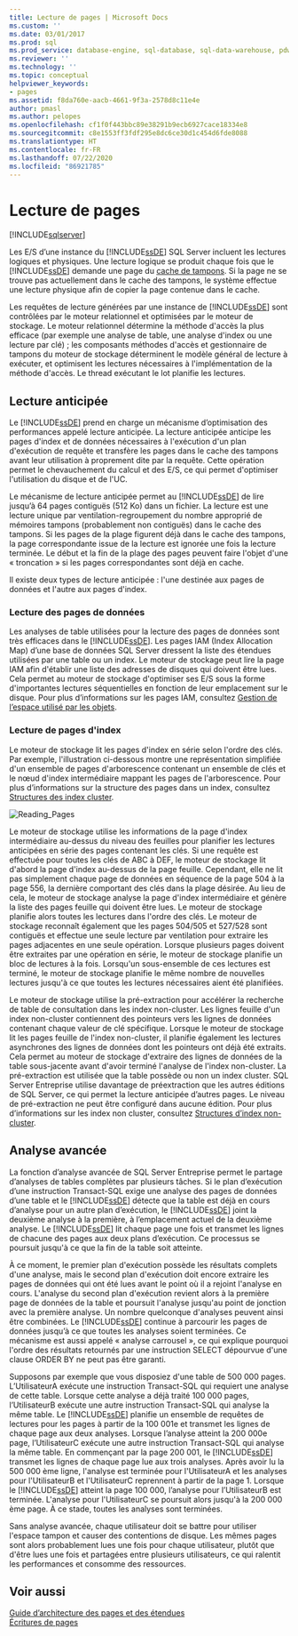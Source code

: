 ```yaml
---
title: Lecture de pages | Microsoft Docs
ms.custom: ''
ms.date: 03/01/2017
ms.prod: sql
ms.prod_service: database-engine, sql-database, sql-data-warehouse, pdw
ms.reviewer: ''
ms.technology: ''
ms.topic: conceptual
helpviewer_keywords:
- pages
ms.assetid: f8da760e-aacb-4661-9f3a-2578d8c11e4e
author: pmasl
ms.author: pelopes
ms.openlocfilehash: cf1f0f443bbc89e38291b9ecb6927cace18334e8
ms.sourcegitcommit: c8e1553ff3fdf295e8dc6ce30d1c454d6fde8088
ms.translationtype: HT
ms.contentlocale: fr-FR
ms.lasthandoff: 07/22/2020
ms.locfileid: "86921785"
---
```

# <a name="reading-pages"></a>Lecture de pages
[!INCLUDE[sqlserver](../includes/applies-to-version/sqlserver.md)]

Les E/S d’une instance du [!INCLUDE[ssDE](../includes/ssde-md.md)] SQL Server incluent les lectures logiques et physiques. Une lecture logique se produit chaque fois que le [!INCLUDE[ssDE](../includes/ssde-md.md)] demande une page du [cache de tampons](../relational-databases/memory-management-architecture-guide.md). Si la page ne se trouve pas actuellement dans le cache des tampons, le système effectue une lecture physique afin de copier la page contenue dans le cache.

Les requêtes de lecture générées par une instance de [!INCLUDE[ssDE](../includes/ssde-md.md)] sont contrôlées par le moteur relationnel et optimisées par le moteur de stockage. Le moteur relationnel détermine la méthode d'accès la plus efficace (par exemple une analyse de table, une analyse d'index ou une lecture par clé) ; les composants méthodes d'accès et gestionnaire de tampons du moteur de stockage déterminent le modèle général de lecture à exécuter, et optimisent les lectures nécessaires à l'implémentation de la méthode d'accès. Le thread exécutant le lot planifie les lectures.

## <a name="read-ahead"></a>Lecture anticipée
Le [!INCLUDE[ssDE](../includes/ssde-md.md)] prend en charge un mécanisme d’optimisation des performances appelé lecture anticipée. La lecture anticipée anticipe les pages d'index et de données nécessaires à l'exécution d'un plan d'exécution de requête et transfère les pages dans le cache des tampons avant leur utilisation à proprement dite par la requête. Cette opération permet le chevauchement du calcul et des E/S, ce qui permet d'optimiser l'utilisation du disque et de l'UC. 

Le mécanisme de lecture anticipée permet au [!INCLUDE[ssDE](../includes/ssde-md.md)] de lire jusqu’à 64 pages contiguës (512 Ko) dans un fichier. La lecture est une lecture unique par ventilation-regroupement du nombre approprié de mémoires tampons (probablement non contiguës) dans le cache des tampons. Si les pages de la plage figurent déjà dans le cache des tampons, la page correspondante issue de la lecture est ignorée une fois la lecture terminée. Le début et la fin de la plage des pages peuvent faire l'objet d'une « troncation » si les pages correspondantes sont déjà en cache.

Il existe deux types de lecture anticipée : l'une destinée aux pages de données et l'autre aux pages d'index.

### <a name="reading-data-pages"></a>Lecture des pages de données
Les analyses de table utilisées pour la lecture des pages de données sont très efficaces dans le [!INCLUDE[ssDE](../includes/ssde-md.md)]. Les pages IAM (Index Allocation Map) d’une base de données SQL Server dressent la liste des étendues utilisées par une table ou un index. Le moteur de stockage peut lire la page IAM afin d'établir une liste des adresses de disques qui doivent être lues. Cela permet au moteur de stockage d'optimiser ses E/S sous la forme d'importantes lectures séquentielles en fonction de leur emplacement sur le disque. Pour plus d’informations sur les pages IAM, consultez [Gestion de l’espace utilisé par les objets](../relational-databases/pages-and-extents-architecture-guide.md).

### <a name="reading-index-pages"></a>Lecture de pages d'index
Le moteur de stockage lit les pages d'index en série selon l'ordre des clés. Par exemple, l'illustration ci-dessous montre une représentation simplifiée d'un ensemble de pages d'arborescence contenant un ensemble de clés et le nœud d'index intermédiaire mappant les pages de l'arborescence. Pour plus d’informations sur la structure des pages dans un index, consultez [Structures des index cluster](../relational-databases/pages-and-extents-architecture-guide.md).

![Reading_Pages](../relational-databases/media/reading-pages.gif)

Le moteur de stockage utilise les informations de la page d'index intermédiaire au-dessus du niveau des feuilles pour planifier les lectures anticipées en série des pages contenant les clés. Si une requête est effectuée pour toutes les clés de ABC à DEF, le moteur de stockage lit d'abord la page d'index au-dessus de la page feuille. Cependant, elle ne lit pas simplement chaque page de données en séquence de la page 504 à la page 556, la dernière comportant des clés dans la plage désirée. Au lieu de cela, le moteur de stockage analyse la page d'index intermédiaire et génère la liste des pages feuille qui doivent être lues. Le moteur de stockage planifie alors toutes les lectures dans l'ordre des clés. Le moteur de stockage reconnaît également que les pages 504/505 et 527/528 sont contiguës et effectue une seule lecture par ventilation pour extraire les pages adjacentes en une seule opération. Lorsque plusieurs pages doivent être extraites par une opération en série, le moteur de stockage planifie un bloc de lectures à la fois. Lorsqu'un sous-ensemble de ces lectures est terminé, le moteur de stockage planifie le même nombre de nouvelles lectures jusqu'à ce que toutes les lectures nécessaires aient été planifiées.

Le moteur de stockage utilise la pré-extraction pour accélérer la recherche de table de consultation dans les index non-cluster. Les lignes feuille d'un index non-cluster contiennent des pointeurs vers les lignes de données contenant chaque valeur de clé spécifique. Lorsque le moteur de stockage lit les pages feuille de l'index non-cluster, il planifie également les lectures asynchrones des lignes de données dont les pointeurs ont déjà été extraits. Cela permet au moteur de stockage d'extraire des lignes de données de la table sous-jacente avant d'avoir terminé l'analyse de l'index non-cluster. La pré-extraction est utilisée que la table possède ou non un index cluster. SQL Server Entreprise utilise davantage de préextraction que les autres éditions de SQL Server, ce qui permet la lecture anticipée d’autres pages. Le niveau de pré-extraction ne peut être configuré dans aucune édition. Pour plus d’informations sur les index non cluster, consultez [Structures d’index non-cluster](../relational-databases/pages-and-extents-architecture-guide.md).

## <a name="advanced-scanning"></a>Analyse avancée
La fonction d’analyse avancée de SQL Server Entreprise permet le partage d’analyses de tables complètes par plusieurs tâches. Si le plan d’exécution d’une instruction Transact-SQL exige une analyse des pages de données d’une table et le [!INCLUDE[ssDE](../includes/ssde-md.md)] détecte que la table est déjà en cours d’analyse pour un autre plan d’exécution, le [!INCLUDE[ssDE](../includes/ssde-md.md)] joint la deuxième analyse à la première, à l’emplacement actuel de la deuxième analyse. Le [!INCLUDE[ssDE](../includes/ssde-md.md)] lit chaque page une fois et transmet les lignes de chacune des pages aux deux plans d’exécution. Ce processus se poursuit jusqu'à ce que la fin de la table soit atteinte. 

À ce moment, le premier plan d'exécution possède les résultats complets d'une analyse, mais le second plan d'exécution doit encore extraire les pages de données qui ont été lues avant le point où il a rejoint l'analyse en cours. L'analyse du second plan d'exécution revient alors à la première page de données de la table et poursuit l'analyse jusqu'au point de jonction avec la première analyse. Un nombre quelconque d'analyses peuvent ainsi être combinées. Le [!INCLUDE[ssDE](../includes/ssde-md.md)] continue à parcourir les pages de données jusqu’à ce que toutes les analyses soient terminées. Ce mécanisme est aussi appelé « analyse carrousel », ce qui explique pourquoi l'ordre des résultats retournés par une instruction SELECT dépourvue d'une clause ORDER BY ne peut pas être garanti. 

Supposons par exemple que vous disposiez d'une table de 500 000 pages. L’UtilisateurA exécute une instruction Transact-SQL qui requiert une analyse de cette table. Lorsque cette analyse a déjà traité 100 000 pages, l’UtilisateurB exécute une autre instruction Transact-SQL qui analyse la même table. Le [!INCLUDE[ssDE](../includes/ssde-md.md)] planifie un ensemble de requêtes de lectures pour les pages à partir de la 100 001e et transmet les lignes de chaque page aux deux analyses. Lorsque l’analyse atteint la 200 000e page, l’UtilisateurC exécute une autre instruction Transact-SQL qui analyse la même table. En commençant par la page 200 001, le [!INCLUDE[ssDE](../includes/ssde-md.md)] transmet les lignes de chaque page lue aux trois analyses. Après avoir lu la 500 000 ème ligne, l'analyse est terminée pour l'UtilisateurA et les analyses pour l'UtilisateurB et l'UtilisateurC reprennent à partir de la page 1. Lorsque le [!INCLUDE[ssDE](../includes/ssde-md.md)] atteint la page 100 000, l’analyse pour l’UtilisateurB est terminée. L'analyse pour l'UtilisateurC se poursuit alors jusqu'à la 200 000 ème page. À ce stade, toutes les analyses sont terminées. 

Sans analyse avancée, chaque utilisateur doit se battre pour utiliser l'espace tampon et causer des contentions de disque. Les mêmes pages sont alors probablement lues une fois pour chaque utilisateur, plutôt que d'être lues une fois et partagées entre plusieurs utilisateurs, ce qui ralentit les performances et consomme des ressources.

## <a name="see-also"></a>Voir aussi
[Guide d’architecture des pages et des étendues](../relational-databases/pages-and-extents-architecture-guide.md)   
 [Écritures de pages](../relational-databases/writing-pages.md)

